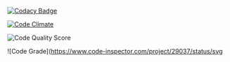 [![Codacy Badge](https://app.codacy.com/project/badge/Grade/a502bdfe97014e40b6c2f40a23154adf)](https://www.codacy.com/gh/Arnold-bornagain/getting-started/dashboard?utm_source=github.com&amp;utm_medium=referral&amp;utm_content=Arnold-bornagain/getting-started&amp;utm_campaign=Badge_Grade)

[![Code Climate](https://codeclimate.com/github/Arnold-bornagain/getting-started.png)](https://codeclimate.com/github/Arnold-bornagain/getting-started)

![Code Quality Score](https://www.code-inspector.com/project/29037/score/svg)

![Code Grade](https://www.code-inspector.com/project/29037/status/svg
